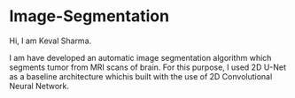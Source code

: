 # Image-Segmentation
Hi, I am Keval Sharma. 

I am have developed an automatic image segmentation algorithm which segments tumor from MRI scans of brain. For this purpose, I used 2D U-Net as a baseline architecture whichis built with the use of 2D Convolutional Neural Network.
